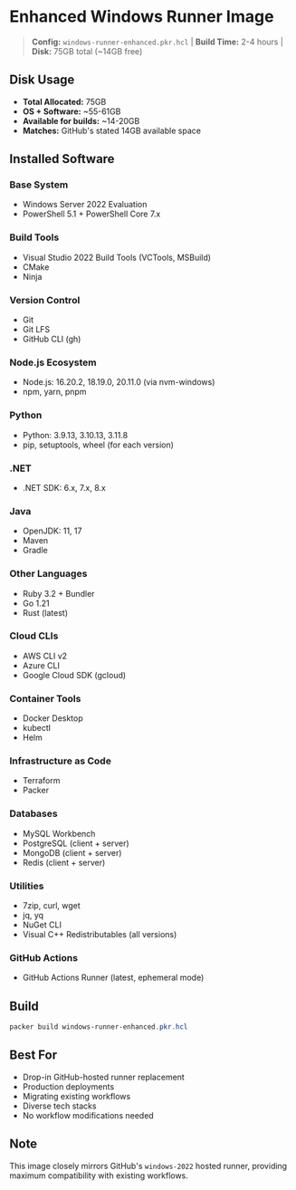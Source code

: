 # Enhanced Windows Runner Image

> **Config:** `windows-runner-enhanced.pkr.hcl` | **Build Time:** 2-4 hours | **Disk:** 75GB total (~14GB free)

## Disk Usage

- **Total Allocated:** 75GB
- **OS + Software:** ~55-61GB
- **Available for builds:** ~14-20GB
- **Matches:** GitHub's stated 14GB available space

## Installed Software

### Base System
- Windows Server 2022 Evaluation
- PowerShell 5.1 + PowerShell Core 7.x

### Build Tools
- Visual Studio 2022 Build Tools (VCTools, MSBuild)
- CMake
- Ninja

### Version Control
- Git
- Git LFS
- GitHub CLI (gh)

### Node.js Ecosystem
- Node.js: 16.20.2, 18.19.0, 20.11.0 (via nvm-windows)
- npm, yarn, pnpm

### Python
- Python: 3.9.13, 3.10.13, 3.11.8
- pip, setuptools, wheel (for each version)

### .NET
- .NET SDK: 6.x, 7.x, 8.x

### Java
- OpenJDK: 11, 17
- Maven
- Gradle

### Other Languages
- Ruby 3.2 + Bundler
- Go 1.21
- Rust (latest)

### Cloud CLIs
- AWS CLI v2
- Azure CLI
- Google Cloud SDK (gcloud)

### Container Tools
- Docker Desktop
- kubectl
- Helm

### Infrastructure as Code
- Terraform
- Packer

### Databases
- MySQL Workbench
- PostgreSQL (client + server)
- MongoDB (client + server)
- Redis (client + server)

### Utilities
- 7zip, curl, wget
- jq, yq
- NuGet CLI
- Visual C++ Redistributables (all versions)

### GitHub Actions
- GitHub Actions Runner (latest, ephemeral mode)

## Build

```powershell
packer build windows-runner-enhanced.pkr.hcl
```

## Best For

- Drop-in GitHub-hosted runner replacement
- Production deployments
- Migrating existing workflows
- Diverse tech stacks
- No workflow modifications needed

## Note

This image closely mirrors GitHub's `windows-2022` hosted runner, providing maximum compatibility with existing workflows.
